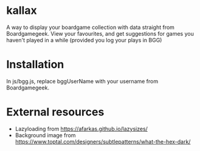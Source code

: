 # kallax
A way to display your boardgame collection with data straight from Boardgamegeek.
View your favourites, and get suggestions for games you haven't played in a while (provided you log your plays in BGG)

# Installation
In js/bgg.js, replace bggUserName with your username from Boardgamegeek.

# External resources
* Lazyloading from https://afarkas.github.io/lazysizes/
* Background image from https://www.toptal.com/designers/subtlepatterns/what-the-hex-dark/